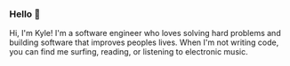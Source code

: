 ### Hello 👋

Hi, I'm Kyle! I'm a software engineer who loves solving hard problems and building software that improves peoples lives. When I'm not writing code, you can find me  surfing, reading, or listening to electronic music.  

<!--
**kplynds/kplynds** is a ✨ _special_ ✨ repository because its `README.md` (this file) appears on your GitHub profile.

Here are some ideas to get you started:

- 🔭 I’m currently working on ...
- 🌱 I’m currently learning ...
- 👯 I’m looking to collaborate on ...
- 🤔 I’m looking for help with ...
- 💬 Ask me about ...
- 📫 How to reach me: ...
- 😄 Pronouns: ...
- ⚡ Fun fact: ...
-->
